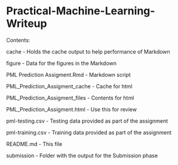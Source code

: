 Practical-Machine-Learning-Writeup
==================================

Contents:

cache                           - Holds the cache output to help performance of Markdown

figure                         - Data for the figures in the Markdown

PML Prediction Assigment.Rmd    - Markdown script

PML_Prediction_Assigment_cache  - Cache for html

PML_Prediction_Assigment_files  - Contents for html

PML_Prediction_Assigment.html   - Use this for review

pml-testing.csv                 - Testing data provided as part of the assignment

pml-training.csv                - Training data provided as part of the assignment

README.md                       - This file

submission                      - Folder with the output for the Submission phase
